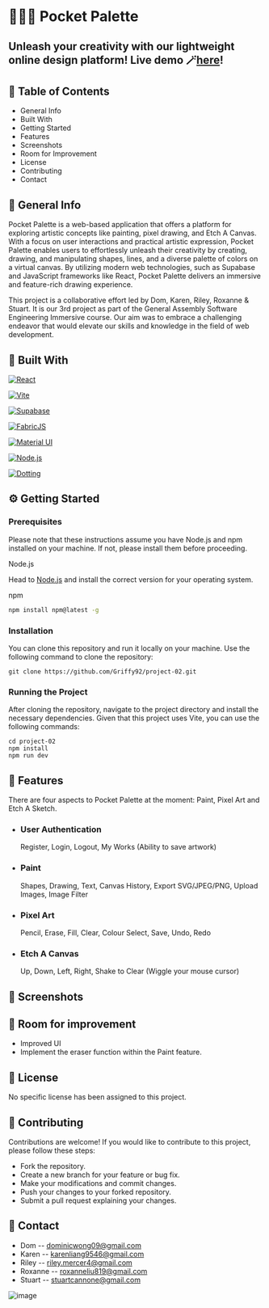 # 🧑🏻‍🎨 Pocket Palette

## Unleash your creativity with our lightweight online design platform! Live demo 🪄[here](https://Griffy92.github.io/Project-02/)!

## 📖 Table of Contents
* General Info
* Built With
* Getting Started
* Features
* Screenshots
* Room for Improvement
* License
* Contributing
* Contact

## 📄 General Info
Pocket Palette is a web-based application that offers a platform for exploring artistic concepts like painting, pixel drawing, and Etch A Canvas. With a focus on user interactions and practical artistic expression, Pocket Palette enables users to effortlessly unleash their creativity by creating, drawing, and manipulating shapes, lines, and a diverse palette of colors on a virtual canvas. By utilizing modern web technologies, such as Supabase and JavaScript frameworks like React, Pocket Palette delivers an immersive and feature-rich drawing experience.

This project is a collaborative effort led by Dom, Karen, Riley, Roxanne & Stuart. It is our 3rd project as part of the General Assembly Software Engineering Immersive course. Our aim was to embrace a challenging endeavor that would elevate our skills and knowledge in the field of web development.

## 🦾 Built With
[![React](https://img.shields.io/badge/React-20232A?style=for-the-badge&logo=react&logoColor=61DAFB)](https://reactjs.org/)

[![Vite](https://img.shields.io/badge/vite-000000?style=for-the-badge&logo=vite&logoColor=white)](https://vitejs.dev)

[![Supabase](https://img.shields.io/badge/supabase-4A4A55?style=for-the-badge&logo=supabase&logoColor=4FC08D)](https://supabase.com)

[![FabricJS](https://img.shields.io/badge/Fabric.js-563D7C?style=for-the-badge&logo=fabricdotjs&logoColor=white)](http://fabricjs.com)

[![Material UI](https://img.shields.io/badge/MUI-20232A?style=for-the-badge&logo=MUI&logoColor=61DAFB)](https://mui.com)

[![Node.js](https://img.shields.io/badge/Node.js-35495E?style=for-the-badge&logo=nodedotjs&logoColor=4FC08D)](https://nodejs.org/en)

[![Dotting](https://img.shields.io/badge/Dotting-DD0031?style=for-the-badge)](https://hunkim98.github.io/dotting/?path=/story/introduction--page)

## ⚙️ Getting Started
### Prerequisites

Please note that these instructions assume you have Node.js and npm installed on your machine. If not, please install them before proceeding.

Node.js

Head to [Node.js](https://nodejs.org/en/download) and install the correct version for your operating system.

npm
```sh
npm install npm@latest -g
```
### Installation
You can clone this repository and run it locally on your machine. Use the following command to clone the repository:
```
git clone https://github.com/Griffy92/project-02.git
```
### Running the Project
After cloning the repository, navigate to the project directory and install the necessary dependencies. Given that this project uses Vite, you can use the following commands:
```
cd project-02
npm install
npm run dev
```
## 🎨 Features

There are four aspects to Pocket Palette at the moment: Paint, Pixel Art and Etch A Sketch.

- ### User Authentication
  Register, Login, Logout, My Works (Ability to save artwork)
- ### Paint
  Shapes, Drawing, Text, Canvas History, Export SVG/JPEG/PNG, Upload Images, Image Filter 
- ### Pixel Art 
  Pencil, Erase, Fill, Clear, Colour Select, Save, Undo, Redo
- ### Etch A Canvas
  Up, Down, Left, Right, Shake to Clear (Wiggle your mouse cursor)

## 📸 Screenshots

## 🚀 Room for improvement
- Improved UI
- Implement the eraser function within the Paint feature. 

## 🔐 License
No specific license has been assigned to this project.

## 🌱 Contributing
Contributions are welcome! If you would like to contribute to this project, please follow these steps:

- Fork the repository.
- Create a new branch for your feature or bug fix.
- Make your modifications and commit changes.
- Push your changes to your forked repository.
- Submit a pull request explaining your changes.

## 📧 Contact

- Dom -- dominicwong09@gmail.com
- Karen -- karenliang9546@gmail.com
- Riley -- riley.mercer4@gmail.com
- Roxanne -- roxanneliu819@gmail.com
- Stuart -- stuartcannone@gmail.com


![image](https://github.com/kaarenliangg/project-02/assets/104908963/1d974af1-6130-4755-846f-3522b01898ea)